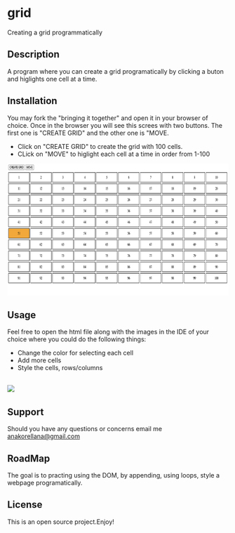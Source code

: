 # grid
Creating a grid programmatically 

<h2>Description</h2>

A program where you can create a grid programatically by clicking a buton and higlights one cell at a time. 


<h2>Installation</h2>
You may fork the "bringing it together"  and open it in your browser of choice. Once in the browser you will see this screes with two buttons.
The first one is "CREATE GRID" and the other one is "MOVE. 

+ Click on "CREATE GRID" to create the grid with 100 cells.
+ CLick on "MOVE" to higlight each cell at a time in order from 1-100


<img src="grid.png" height="300"/>
<br>

<h2>Usage</h2>


Feel free to open the html file along with the images in the IDE of your choice where you could do the following things:

+ Change the color for selecting each cell
+ Add more cells
+ Style the cells, rows/columns

<br>
<img src="grid1.png">

<h2>Support</h2>

Should you have any questions or concerns email me anakorellana@gmail.com

<h2>RoadMap</h2>

The goal is to practing using the DOM, by appending, using loops, style a webpage programatically.

<h2>License</h2>

This is an open source project.Enjoy!

